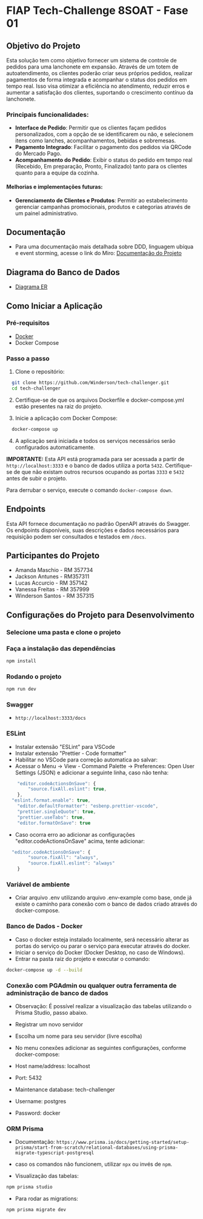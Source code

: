 # FIAP Tech-Challenge 8SOAT - Fase 01

## Objetivo do Projeto

Esta solução tem como objetivo fornecer um sistema de controle de pedidos para uma lanchonete em expansão.
Através de um totem de autoatendimento, os clientes poderão criar seus próprios pedidos,
realizar pagamentos de forma integrada e acompanhar o status dos pedidos em tempo real.
Isso visa otimizar a eficiência no atendimento, reduzir erros e aumentar a satisfação dos clientes,
suportando o crescimento contínuo da lanchonete.

### Principais funcionalidades:

- **Interface de Pedido**: Permitir que os clientes façam pedidos personalizados, com a opção de se identificarem ou não, e selecionem itens como lanches, acompanhamentos, bebidas e sobremesas.
- **Pagamento Integrado**: Facilitar o pagamento dos pedidos via QRCode do Mercado Pago.
- **Acompanhamento do Pedido**: Exibir o status do pedido em tempo real (Recebido, Em preparação, Pronto, Finalizado) tanto para os clientes quanto para a equipe da cozinha.

#### Melhorias e implementações futuras:

- **Gerenciamento de Clientes e Produtos**: Permitir ao estabelecimento gerenciar campanhas promocionais, produtos e categorias através de um painel administrativo.

## Documentação

- Para uma documentação mais detalhada sobre DDD, linguagem ubíqua e event storming, acesse o link do Miro:
  [Documentação do Projeto](https://miro.com/app/board/uXjVK2WZuMs=/)

## Diagrama do Banco de Dados

- [Diagrama ER](https://miro.com/app/board/uXjVK0gj0bg=/)

## Como Iniciar a Aplicação

### Pré-requisitos

- [Docker](https://docs.docker.com/get-docker/)
- Docker Compose

### Passo a passo

1.  Clone o repositório:

```sh
  git clone https://github.com/Winderson/tech-challenger.git
  cd tech-challenger
```

2.  Certifique-se de que os arquivos Dockerfile e docker-compose.yml estão presentes na raiz do projeto.

3.  Inicie a aplicação com Docker Compose:

```sh
  docker-compose up
```

4.  A aplicação será iniciada e todos os serviços necessários serão configurados automaticamente.

**IMPORTANTE:**
Esta API está programada para ser acessada a partir de `http://localhost:3333` e o banco de dados utiliza a porta `5432`.
Certifique-se de que não existam outros recursos ocupando as portas `3333` e `5432` antes de subir o projeto.

Para derrubar o serviço, execute o comando `docker-compose down`.

## Endpoints

Esta API fornece documentação no padrão OpenAPI através do Swagger.
Os endpoints disponíveis, suas descrições e dados necessários para requisição podem ser consultados e testados em `/docs`.

## Participantes do Projeto

- Amanda Maschio - RM 357734
- Jackson Antunes - RM357311
- Lucas Accurcio - RM 357142
- Vanessa Freitas - RM 357999
- Winderson Santos - RM 357315

## Configurações do Projeto para Desenvolvimento

### Selecione uma pasta e clone o projeto

### Faça a instalação das dependências

```sh
npm install
```

### Rodando o projeto

```sh
npm run dev
```

### Swagger

- `http://localhost:3333/docs`

### ESLint

- Instalar extensão "ESLint" para VSCode
- Instalar extensão "Prettier - Code formatter"
- Habilitar no VSCode para correção automatica ao salvar:
- Acessar o Menu -> View - Command Palette -> Preferences: Open User Settings (JSON) e adicionar a seguinte linha, caso não tenha:

```js
	"editor.codeActionsOnSave": {
		"source.fixAll.eslint": true,
	},
  "eslint.format.enable": true,
	"editor.defaultFormatter": "esbenp.prettier-vscode",
	"prettier.singleQuote": true,
	"prettier.useTabs": true,
	"editor.formatOnSave": true
```

- Caso ocorra erro ao adicionar as configurações "editor.codeActionsOnSave"
  acima, tente adicionar:

```js
  "editor.codeActionsOnSave": {
		"source.fixAll": "always",
		"source.fixAll.eslint": "always"
	}
```

### Variável de ambiente

- Criar arquivo .env utilizando arquivo .env-example como base, onde já existe o
  caminho para conexão com o banco de dados criado através do docker-compose.

### Banco de Dados - Docker

- Caso o docker esteja instalado localmente, será necessário alterar as portas do
  serviço ou parar o serviço para executar através do docker.
- Iniciar o serviço do Docker (Docker Desktop, no caso de Windows).
- Entrar na pasta raiz do projeto e executar o comando:

```sh
docker-compose up -d --build
```

### Conexão com PGAdmin ou qualquer outra ferramenta de administração de banco de dados

- Observação: É possível realizar a visualização das tabelas utilizando o Prisma Studio, passo abaixo.

- Registrar um novo servidor
- Escolha um nome para seu servidor (livre escolha)
- No menu conexões adicionar as seguintes configurações, conforme docker-compose:
- Host name/address: localhost
- Port: 5432
- Maintenance database: tech-challenger
- Username: postgres
- Password: docker

### ORM Prisma

- Documentação:
  `https://www.prisma.io/docs/getting-started/setup-prisma/start-from-scratch/relational-databases/using-prisma-migrate-typescript-postgresql`

- caso os comandos não funcionem, utilizar `npx` ou invés de `npm`.

- Visualização das tabelas:

```sh
npm prisma studio
```

- Para rodar as migrations:

```sh
npm prisma migrate dev
```
